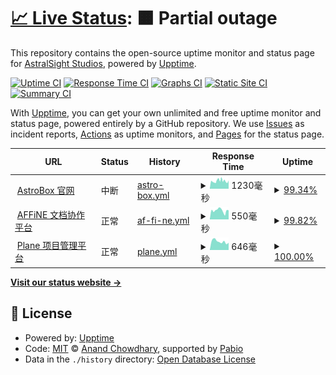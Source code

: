# [📈 Live Status](https://uptime.astralsight.space): <!--live status--> **🟧 Partial outage**

This repository contains the open-source uptime monitor and status page for [AstralSight Studios](astralsight.space), powered by [Upptime](https://github.com/upptime/upptime).

[![Uptime CI](https://github.com/AstralSightStudios/uptime-monitor/workflows/Uptime%20CI/badge.svg)](https://github.com/AstralSightStudios/uptime-monitor/actions?query=workflow%3A%22Uptime+CI%22)
[![Response Time CI](https://github.com/AstralSightStudios/uptime-monitor/workflows/Response%20Time%20CI/badge.svg)](https://github.com/AstralSightStudios/uptime-monitor/actions?query=workflow%3A%22Response+Time+CI%22)
[![Graphs CI](https://github.com/AstralSightStudios/uptime-monitor/workflows/Graphs%20CI/badge.svg)](https://github.com/AstralSightStudios/uptime-monitor/actions?query=workflow%3A%22Graphs+CI%22)
[![Static Site CI](https://github.com/AstralSightStudios/uptime-monitor/workflows/Static%20Site%20CI/badge.svg)](https://github.com/AstralSightStudios/uptime-monitor/actions?query=workflow%3A%22Static+Site+CI%22)
[![Summary CI](https://github.com/AstralSightStudios/uptime-monitor/workflows/Summary%20CI/badge.svg)](https://github.com/AstralSightStudios/uptime-monitor/actions?query=workflow%3A%22Summary+CI%22)

With [Upptime](https://upptime.js.org), you can get your own unlimited and free uptime monitor and status page, powered entirely by a GitHub repository. We use [Issues](https://github.com/AstralSightStudios/uptime-monitor/issues) as incident reports, [Actions](https://github.com/AstralSightStudios/uptime-monitor/actions) as uptime monitors, and [Pages](https://uptime.astralsight.space) for the status page.

<!--start: status pages-->
<!-- This summary is generated by Upptime (https://github.com/upptime/upptime) -->
<!-- Do not edit this manually, your changes will be overwritten -->
<!-- prettier-ignore -->
| URL | Status | History | Response Time | Uptime |
| --- | ------ | ------- | ------------- | ------ |
| <img alt="" src="https://icons.duckduckgo.com/ip3/astrobox.online.ico" height="13"> [AstroBox 官网](https://astrobox.online) | 中断 | [astro-box.yml](https://github.com/AstralSightStudios/uptime-monitor/commits/HEAD/history/astro-box.yml) | <details><summary><img alt="Response time graph" src="./graphs/astro-box/response-time-week.png" height="20"> 1230毫秒</summary><br><a href="https://uptime.astralsight.space/history/astro-box"><img alt="Response time 1230" src="https://img.shields.io/endpoint?url=https%3A%2F%2Fraw.githubusercontent.com%2FAstralSightStudios%2Fuptime-monitor%2FHEAD%2Fapi%2Fastro-box%2Fresponse-time.json"></a><br><a href="https://uptime.astralsight.space/history/astro-box"><img alt="24-hour response time 1286" src="https://img.shields.io/endpoint?url=https%3A%2F%2Fraw.githubusercontent.com%2FAstralSightStudios%2Fuptime-monitor%2FHEAD%2Fapi%2Fastro-box%2Fresponse-time-day.json"></a><br><a href="https://uptime.astralsight.space/history/astro-box"><img alt="7-day response time 1230" src="https://img.shields.io/endpoint?url=https%3A%2F%2Fraw.githubusercontent.com%2FAstralSightStudios%2Fuptime-monitor%2FHEAD%2Fapi%2Fastro-box%2Fresponse-time-week.json"></a><br><a href="https://uptime.astralsight.space/history/astro-box"><img alt="30-day response time 1230" src="https://img.shields.io/endpoint?url=https%3A%2F%2Fraw.githubusercontent.com%2FAstralSightStudios%2Fuptime-monitor%2FHEAD%2Fapi%2Fastro-box%2Fresponse-time-month.json"></a><br><a href="https://uptime.astralsight.space/history/astro-box"><img alt="1-year response time 1230" src="https://img.shields.io/endpoint?url=https%3A%2F%2Fraw.githubusercontent.com%2FAstralSightStudios%2Fuptime-monitor%2FHEAD%2Fapi%2Fastro-box%2Fresponse-time-year.json"></a></details> | <details><summary><a href="https://uptime.astralsight.space/history/astro-box">99.34%</a></summary><a href="https://uptime.astralsight.space/history/astro-box"><img alt="All-time uptime 99.36%" src="https://img.shields.io/endpoint?url=https%3A%2F%2Fraw.githubusercontent.com%2FAstralSightStudios%2Fuptime-monitor%2FHEAD%2Fapi%2Fastro-box%2Fuptime.json"></a><br><a href="https://uptime.astralsight.space/history/astro-box"><img alt="24-hour uptime 99.48%" src="https://img.shields.io/endpoint?url=https%3A%2F%2Fraw.githubusercontent.com%2FAstralSightStudios%2Fuptime-monitor%2FHEAD%2Fapi%2Fastro-box%2Fuptime-day.json"></a><br><a href="https://uptime.astralsight.space/history/astro-box"><img alt="7-day uptime 99.34%" src="https://img.shields.io/endpoint?url=https%3A%2F%2Fraw.githubusercontent.com%2FAstralSightStudios%2Fuptime-monitor%2FHEAD%2Fapi%2Fastro-box%2Fuptime-week.json"></a><br><a href="https://uptime.astralsight.space/history/astro-box"><img alt="30-day uptime 99.36%" src="https://img.shields.io/endpoint?url=https%3A%2F%2Fraw.githubusercontent.com%2FAstralSightStudios%2Fuptime-monitor%2FHEAD%2Fapi%2Fastro-box%2Fuptime-month.json"></a><br><a href="https://uptime.astralsight.space/history/astro-box"><img alt="1-year uptime 99.36%" src="https://img.shields.io/endpoint?url=https%3A%2F%2Fraw.githubusercontent.com%2FAstralSightStudios%2Fuptime-monitor%2FHEAD%2Fapi%2Fastro-box%2Fuptime-year.json"></a></details>
| <img alt="" src="https://icons.duckduckgo.com/ip3/affine.astralsight.space.ico" height="13"> [AFFiNE 文档协作平台](https://affine.astralsight.space) | 正常 | [af-fi-ne.yml](https://github.com/AstralSightStudios/uptime-monitor/commits/HEAD/history/af-fi-ne.yml) | <details><summary><img alt="Response time graph" src="./graphs/af-fi-ne/response-time-week.png" height="20"> 550毫秒</summary><br><a href="https://uptime.astralsight.space/history/af-fi-ne"><img alt="Response time 556" src="https://img.shields.io/endpoint?url=https%3A%2F%2Fraw.githubusercontent.com%2FAstralSightStudios%2Fuptime-monitor%2FHEAD%2Fapi%2Faf-fi-ne%2Fresponse-time.json"></a><br><a href="https://uptime.astralsight.space/history/af-fi-ne"><img alt="24-hour response time 572" src="https://img.shields.io/endpoint?url=https%3A%2F%2Fraw.githubusercontent.com%2FAstralSightStudios%2Fuptime-monitor%2FHEAD%2Fapi%2Faf-fi-ne%2Fresponse-time-day.json"></a><br><a href="https://uptime.astralsight.space/history/af-fi-ne"><img alt="7-day response time 550" src="https://img.shields.io/endpoint?url=https%3A%2F%2Fraw.githubusercontent.com%2FAstralSightStudios%2Fuptime-monitor%2FHEAD%2Fapi%2Faf-fi-ne%2Fresponse-time-week.json"></a><br><a href="https://uptime.astralsight.space/history/af-fi-ne"><img alt="30-day response time 556" src="https://img.shields.io/endpoint?url=https%3A%2F%2Fraw.githubusercontent.com%2FAstralSightStudios%2Fuptime-monitor%2FHEAD%2Fapi%2Faf-fi-ne%2Fresponse-time-month.json"></a><br><a href="https://uptime.astralsight.space/history/af-fi-ne"><img alt="1-year response time 556" src="https://img.shields.io/endpoint?url=https%3A%2F%2Fraw.githubusercontent.com%2FAstralSightStudios%2Fuptime-monitor%2FHEAD%2Fapi%2Faf-fi-ne%2Fresponse-time-year.json"></a></details> | <details><summary><a href="https://uptime.astralsight.space/history/af-fi-ne">99.82%</a></summary><a href="https://uptime.astralsight.space/history/af-fi-ne"><img alt="All-time uptime 99.83%" src="https://img.shields.io/endpoint?url=https%3A%2F%2Fraw.githubusercontent.com%2FAstralSightStudios%2Fuptime-monitor%2FHEAD%2Fapi%2Faf-fi-ne%2Fuptime.json"></a><br><a href="https://uptime.astralsight.space/history/af-fi-ne"><img alt="24-hour uptime 100.00%" src="https://img.shields.io/endpoint?url=https%3A%2F%2Fraw.githubusercontent.com%2FAstralSightStudios%2Fuptime-monitor%2FHEAD%2Fapi%2Faf-fi-ne%2Fuptime-day.json"></a><br><a href="https://uptime.astralsight.space/history/af-fi-ne"><img alt="7-day uptime 99.82%" src="https://img.shields.io/endpoint?url=https%3A%2F%2Fraw.githubusercontent.com%2FAstralSightStudios%2Fuptime-monitor%2FHEAD%2Fapi%2Faf-fi-ne%2Fuptime-week.json"></a><br><a href="https://uptime.astralsight.space/history/af-fi-ne"><img alt="30-day uptime 99.83%" src="https://img.shields.io/endpoint?url=https%3A%2F%2Fraw.githubusercontent.com%2FAstralSightStudios%2Fuptime-monitor%2FHEAD%2Fapi%2Faf-fi-ne%2Fuptime-month.json"></a><br><a href="https://uptime.astralsight.space/history/af-fi-ne"><img alt="1-year uptime 99.83%" src="https://img.shields.io/endpoint?url=https%3A%2F%2Fraw.githubusercontent.com%2FAstralSightStudios%2Fuptime-monitor%2FHEAD%2Fapi%2Faf-fi-ne%2Fuptime-year.json"></a></details>
| <img alt="" src="https://icons.duckduckgo.com/ip3/pm.astralsight.space.ico" height="13"> [Plane 项目管理平台](https://pm.astralsight.space) | 正常 | [plane.yml](https://github.com/AstralSightStudios/uptime-monitor/commits/HEAD/history/plane.yml) | <details><summary><img alt="Response time graph" src="./graphs/plane/response-time-week.png" height="20"> 646毫秒</summary><br><a href="https://uptime.astralsight.space/history/plane"><img alt="Response time 666" src="https://img.shields.io/endpoint?url=https%3A%2F%2Fraw.githubusercontent.com%2FAstralSightStudios%2Fuptime-monitor%2FHEAD%2Fapi%2Fplane%2Fresponse-time.json"></a><br><a href="https://uptime.astralsight.space/history/plane"><img alt="24-hour response time 570" src="https://img.shields.io/endpoint?url=https%3A%2F%2Fraw.githubusercontent.com%2FAstralSightStudios%2Fuptime-monitor%2FHEAD%2Fapi%2Fplane%2Fresponse-time-day.json"></a><br><a href="https://uptime.astralsight.space/history/plane"><img alt="7-day response time 646" src="https://img.shields.io/endpoint?url=https%3A%2F%2Fraw.githubusercontent.com%2FAstralSightStudios%2Fuptime-monitor%2FHEAD%2Fapi%2Fplane%2Fresponse-time-week.json"></a><br><a href="https://uptime.astralsight.space/history/plane"><img alt="30-day response time 666" src="https://img.shields.io/endpoint?url=https%3A%2F%2Fraw.githubusercontent.com%2FAstralSightStudios%2Fuptime-monitor%2FHEAD%2Fapi%2Fplane%2Fresponse-time-month.json"></a><br><a href="https://uptime.astralsight.space/history/plane"><img alt="1-year response time 666" src="https://img.shields.io/endpoint?url=https%3A%2F%2Fraw.githubusercontent.com%2FAstralSightStudios%2Fuptime-monitor%2FHEAD%2Fapi%2Fplane%2Fresponse-time-year.json"></a></details> | <details><summary><a href="https://uptime.astralsight.space/history/plane">100.00%</a></summary><a href="https://uptime.astralsight.space/history/plane"><img alt="All-time uptime 100.00%" src="https://img.shields.io/endpoint?url=https%3A%2F%2Fraw.githubusercontent.com%2FAstralSightStudios%2Fuptime-monitor%2FHEAD%2Fapi%2Fplane%2Fuptime.json"></a><br><a href="https://uptime.astralsight.space/history/plane"><img alt="24-hour uptime 100.00%" src="https://img.shields.io/endpoint?url=https%3A%2F%2Fraw.githubusercontent.com%2FAstralSightStudios%2Fuptime-monitor%2FHEAD%2Fapi%2Fplane%2Fuptime-day.json"></a><br><a href="https://uptime.astralsight.space/history/plane"><img alt="7-day uptime 100.00%" src="https://img.shields.io/endpoint?url=https%3A%2F%2Fraw.githubusercontent.com%2FAstralSightStudios%2Fuptime-monitor%2FHEAD%2Fapi%2Fplane%2Fuptime-week.json"></a><br><a href="https://uptime.astralsight.space/history/plane"><img alt="30-day uptime 100.00%" src="https://img.shields.io/endpoint?url=https%3A%2F%2Fraw.githubusercontent.com%2FAstralSightStudios%2Fuptime-monitor%2FHEAD%2Fapi%2Fplane%2Fuptime-month.json"></a><br><a href="https://uptime.astralsight.space/history/plane"><img alt="1-year uptime 100.00%" src="https://img.shields.io/endpoint?url=https%3A%2F%2Fraw.githubusercontent.com%2FAstralSightStudios%2Fuptime-monitor%2FHEAD%2Fapi%2Fplane%2Fuptime-year.json"></a></details>

<!--end: status pages-->

[**Visit our status website →**](https://uptime.astralsight.space)

## 📄 License

- Powered by: [Upptime](https://github.com/upptime/upptime)
- Code: [MIT](./LICENSE) © [Anand Chowdhary](https://anandchowdhary.com), supported by [Pabio](https://pabio.com)
- Data in the `./history` directory: [Open Database License](https://opendatacommons.org/licenses/odbl/1-0/)
